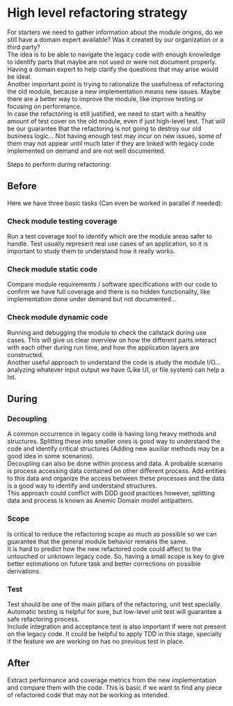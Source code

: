 # High level refactoring strategy
For starters we need to gather information about the module origins, do we still have a domain expert available? Was it created by our organization or a third party?  
The idea is to be able to navigate the legacy code with enough knowledge to identify parts that maybe are not used or were not document properly. Having a domain expert to help clarify the questions that may arise would be ideal.  
Another important point is trying to rationalize the usefulness of refactoring the old module, because a new implementation means new issues. Maybe there are a better way to improve the module, like improve testing or focusing on performance.  
In case the refactoring is still justified, we need to start with a healthy amount of test cover on the old module, even if just high-level test. That will be our guarantee that the refactoring is not going to destroy our old business logic… Not having enough test may incur on new issues, some of them may not appear until much later if they are linked with legacy code implemented on demand and are not well documented.   

Steps to perform during refactoring:
## Before
Here we have three basic tasks (Can even be worked in parallel if needed):
### Check module testing coverage
Run a test coverage tool to identify which are the module areas safer to handle. Test usually represent real use cases of an application, so it is important to study them to understand how it really works.
### Check module static code
Compare module requirements / software specifications with our code to confirm we have full coverage and there is no hidden functionality, like implementation done under demand but not documented…
### Check module dynamic code
Running and debugging the module to check the callstack during use cases. This will give us clear overview on how the different parts interact with each other during run time, and how the application layers are constructed.  
Another useful approach to understand the code is study the module I/O… analyzing whatever input output we have (Like UI, or file system) can help a lot.
## During
### Decoupling
A common occurrence in legacy code is having long heavy methods and structures. Splitting these into smaller ones is good way to understand the code and identify critical structures (Adding new auxiliar methods may be a good idea in some scenarios).  
Decoupling can also be done within process and data. A probable scenario is process accessing data contained on other different process. Add entities to this data and organize the access between these processes and the data is a good way to identify and understand structures.  
This approach could conflict with DDD good practices however, splitting data and process is known as Anemic Domain model antipattern.
### Scope
Is critical to reduce the refactoring scope as much as possible so we can guarantee that the general module behavior remains the same.  
It is hard to predict how the new refactored code could affect to the untouched or unknown legacy code. So, having a small scope is key to give better estimations on future task and better corrections on possible derivations.
### Test
Test should be one of the main pillars of the refactoring, unit test specially.  
Automatic testing is helpful for sure, but low-level unit test will guarantee a safe refactoring process.  
Include integration and acceptance test is also important if were not present on the legacy code. It could be helpful to apply TDD in this stage, specially if the feature we are working on has no previous test in place.
## After
Extract performance and coverage metrics from the new implementation and compare them with the code. This is basic if we want to find any piece of refactored code that may not be working as intended.
